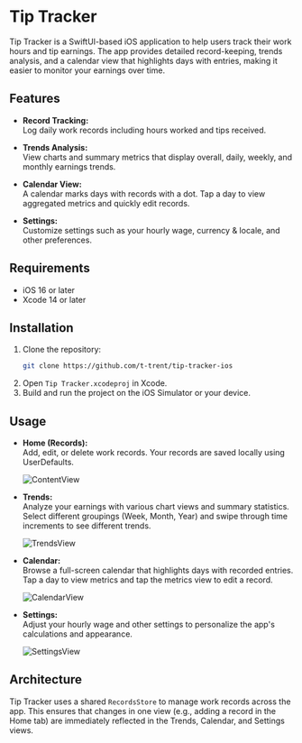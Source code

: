 # Tip Tracker

Tip Tracker is a SwiftUI-based iOS application to help users track their work hours and tip earnings. The app provides detailed record-keeping, trends analysis, and a calendar view that highlights days with entries, making it easier to monitor your earnings over time.

## Features

- **Record Tracking:**  
  Log daily work records including hours worked and tips received.

- **Trends Analysis:**  
  View charts and summary metrics that display overall, daily, weekly, and monthly earnings trends.

- **Calendar View:**  
  A calendar marks days with records with a dot. Tap a day to view aggregated metrics and quickly edit records.

- **Settings:**  
  Customize settings such as your hourly wage, currency & locale, and other preferences.

## Requirements

- iOS 16 or later  
- Xcode 14 or later

## Installation

1. Clone the repository:
   ```bash
   git clone https://github.com/t-trent/tip-tracker-ios
   ```
2. Open `Tip Tracker.xcodeproj` in Xcode.
3. Build and run the project on the iOS Simulator or your device.

## Usage

- **Home (Records):**  
  Add, edit, or delete work records. Your records are saved locally using UserDefaults.

  ![ContentView](https://github.com/t-trent/tip-tracker-ios/blob/main/Tip%20Tracker/Preview%20Content/Screenshots/content-dark.png)

- **Trends:**  
  Analyze your earnings with various chart views and summary statistics.  
  Select different groupings (Week, Month, Year) and swipe through time increments to see different trends.
  
  ![TrendsView](https://github.com/t-trent/tip-tracker-ios/blob/main/Tip%20Tracker/Preview%20Content/Screenshots/trends-dark.png)

- **Calendar:**  
  Browse a full-screen calendar that highlights days with recorded entries.  
  Tap a day to view metrics and tap the metrics view to edit a record.
  
  ![CalendarView](https://github.com/t-trent/tip-tracker-ios/blob/main/Tip%20Tracker/Preview%20Content/Screenshots/calendar-dark.png)

- **Settings:**  
  Adjust your hourly wage and other settings to personalize the app's calculations and appearance.
  
  ![SettingsView](https://github.com/t-trent/tip-tracker-ios/blob/main/Tip%20Tracker/Preview%20Content/Screenshots/settings-dark.png)

## Architecture

Tip Tracker uses a shared `RecordsStore` to manage work records across the app. This ensures that changes in one view (e.g., adding a record in the Home tab) are immediately reflected in the Trends, Calendar, and Settings views.
